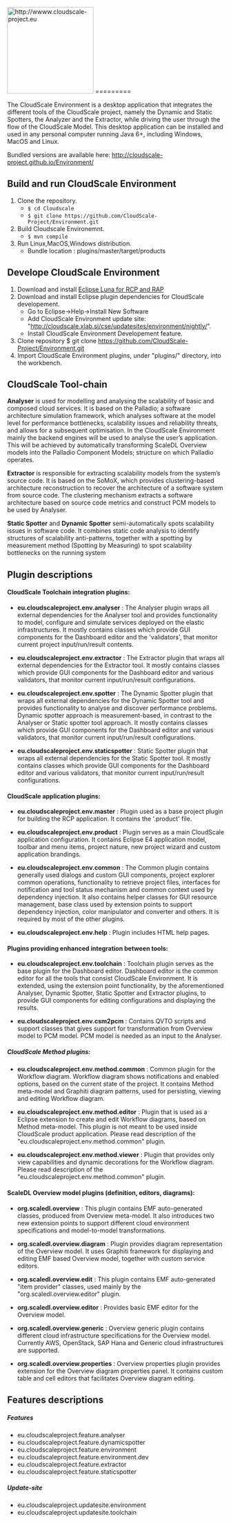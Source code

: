 <img src="http://www.cloudscale-project.eu/static/img/logo-CloudScale.png" alt="http://wwww.cloudscale-project.eu" width=200> 
=========

The CloudScale Environment is a desktop application that integrates the different tools of the CloudScale project, 
namely the Dynamic and Static Spotters, the Analyzer and the Extractor, while driving the user through the flow of the CloudScale Model.
This desktop application can be installed and used in any personal computer running Java 6+, including Windows, MacOS and Linux.

Bundled versions are available here: http://cloudscale-project.github.io/Environment/

Build and run CloudScale Environment
-----------------------------------------

1. Clone the repository.
	* `$ cd Cloudscale`
	* `$ git clone https://github.com/CloudScale-Project/Environment.git`
2. Build Cloudscale Environemnt.
	* `$ mvn compile`
3. Run Linux,MacOS,Windows distribution.
	* Bundle location : plugins/master/target/products

Develope CloudScale Environment
-----------------------------------------

1. Download and install [Eclipse Luna for RCP and RAP][1]
2. Download and install Eclipse plugin dependencies for CloudScale developement.
	- Go to Eclipse->Help->Install New Software
	- Add CloudScale Environment update site: "http://cloudscale.xlab.si/cse/updatesites/environment/nightly/".
	- Install CloudScale Environment Developement feature.
3. Clone repository
	$ git clone https://github.com/CloudScale-Project/Environment.git
4. Import CloudScale Environment plugins, under "plugins/" directory, into the workbench.

CloudScale Tool-chain
-----------------------------------------
 **Analyser** is used for modelling and analysing the scalability of basic and composed cloud services. It is based on the Palladio; a software architecture simulation framework, which analyses software at the model level for performance bottlenecks, scalability issues and reliability threats, and allows for a subsequent optimisation. In the CloudScale Environment mainly the backend engines will be used to analyse the user’s application. This will be achieved by automatically transforming ScaleDL Overview models into the Palladio Component Models; structure on which Palladio operates. 
 
 **Extractor** is responsible for extracting scalability models from the system’s source code. It is based on the SoMoX, which provides clustering-based architecture reconstruction to recover the architecture of a software system from source code. The clustering mechanism extracts a software architecture based on source code metrics and construct PCM models to be used by Analyser.
 
 **Static Spotter**  and  **Dynamic Spotter** semi-automatically spots scalability issues in software code. It combines static code analysis to identify structures of scalability anti-patterns, together with a spotting by measurement method (Spotting by Measuring) to spot scalability bottlenecks on the running system
 


Plugin descriptions
-----------------------------------------

#### CloudScale Toolchain integration plugins:

- **eu.cloudscaleproject.env.analyser** : 
 The Analyser plugin wraps all external dependencies for the Analyser tool and provides functionality to model, configure and simulate services deployed on the elastic infrastructures.
It mostly contains classes which provide GUI components for the Dashboard editor and the 'validators', that monitor current project input/run/result contents.

- **eu.cloudscaleproject.env.extractor** : 
 The Extractor plugin that wraps all external dependencies for the Extractor tool. It mostly contains classes which provide GUI components for the Dashboard editor and various validators, that monitor current input/run/result configurations.


- **eu.cloudscaleproject.env.spotter** : 
 The Dynamic Spotter plugin that wraps all external dependencies for the Dynamic Spotter tool and provides functionality to analyse and discover performance problems. Dynamic spotter approach is measurement-based, in contrast to the Analyser or Static spotter tool approach.
It mostly contains classes which provide GUI components for the Dashboard editor and various validators, that monitor current input/run/result configurations.

- **eu.cloudscaleproject.env.staticspotter** : 
 Static Spotter plugin that wraps all external dependencies for the Static Spotter tool. It mostly contains classes which provide GUI components for the Dashboard editor and various validators, that monitor current input/run/result configurations.

#### CloudScale application plugins: 

- **eu.cloudscaleproject.env.master** : 
 Plugin used as a base project plugin for building the RCP application. It contains the '.product' file.

- **eu.cloudscaleproject.env.product** : 
 Plugin serves as a main CloudScale application configuration. It contains Eclipse E4 application model, toolbar and menu items, project nature, new project wizard and custom application brandings.

- **eu.cloudscaleproject.env.common** : 
 The Common plugin contains generally used dialogs and custom GUI components, project explorer common operations, functionality to retrieve project files, interfaces for notification and tool status mechanism and common context used by dependency injection. It also contains helper classes for GUI resource management, base class used by extension points to support dependency injection, color manipulator and converter and others. It is required by most of the other plugins. 

- **eu.cloudscaleproject.env.help** : 
 Plugin includes HTML help pages.

#### Plugins providing enhanced integration between tools:

- **eu.cloudscaleproject.env.toolchain** : 
 Toolchain plugin serves as the base plugin for the Dashboard editor. Dashboard editor is the common editor for all the tools that consist CloudScale Environment. It is extended, using the extension point functionality, by the aforementioned Analyser, Dynamic Spotter, Static Spotter and Extractor plugins, to provide GUI components for editing configurations and displaying the results.

- **eu.cloudscaleproject.env.csm2pcm** : 
 Contains QVTO scripts and support classes that gives support for transformation from Overview model to PCM model. PCM model is needed as an input to the Analyser.

 ##### CloudScale Method plugins:

 - **eu.cloudscaleproject.env.method.common** : 
  Common plugin for the Workflow diagram. Workflow diagram shows notifications and enabled options, based on the current state of the project. It contains Method meta-model and Graphiti diagram patterns, used for persisting, viewing and editing Workflow diagram.

 - **eu.cloudscaleproject.env.method.editor** : 
  Plugin that is used as a Eclipse extension to create and edit Workflow diagrams, based on Method meta-model.
This plugin is not meant to be used inside CloudScale product application.
Please read description of the "eu.cloudscaleproject.env.method.common" plugin.

 - **eu.cloudscaleproject.env.method.viewer** : 
  Plugin that provides only view capabilities and dynamic decorations for the Workflow diagram.
Please read description of the "eu.cloudscaleproject.env.method.common" plugin.

#### ScaleDL Overview model plugins (definition, editors, diagrams):

- **org.scaledl.overview** : 
 This plugin contains EMF auto-generated classes, produced from Overview meta-model. It also introduces two new extension points to support different cloud environment specifications and model-to-model transformations.

- **org.scaledl.overview.diagram** : 
 Plugin provides diagram representation of the Overview model. It uses Graphiti framework for displaying and editing EMF based Overview model, together with custom service editors.

- **org.scaledl.overview.edit** : 
 This plugin contains EMF auto-generated "item provider" classes, used mainly by the "org.scaledl.overview.editor" plugin.

- **org.scaledl.overview.editor** : 
 Provides basic EMF editor for the Overview model.

- **org.scaledl.overview.generic** : 
 Overview generic plugin contains different cloud infrastructure specifications for the Overview model. Currently AWS, OpenStack, SAP Hana and Generic cloud infrastructures are supported.

- **org.scaledl.overview.properties** : 
 Overview properties plugin provides extension for the Overview diagram properties panel. It contains custom table and cell editors that facilitates Overview diagram editing.

Features descriptions
-----------------------------------------

##### Features
- eu.cloudscaleproject.feature.analyser
- eu.cloudscaleproject.feature.dynamicspotter
- eu.cloudscaleproject.feature.environment
- eu.cloudscaleproject.feature.environment.dev
- eu.cloudscaleproject.feature.extractor
- eu.cloudscaleproject.feature.staticspotter


##### Update-site
- eu.cloudscaleproject.updatesite.environment
- eu.cloudscaleproject.updatesite.toolchain

[1]: https://www.eclipse.org/downloads/packages/eclipse-rcp-and-rap-developers/lunasr1
